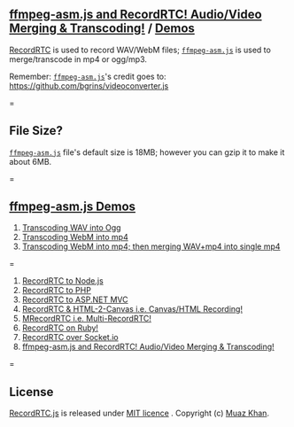 ## [ffmpeg-asm.js and RecordRTC! Audio/Video Merging & Transcoding!](https://github.com/muaz-khan/WebRTC-Experiment/tree/master/ffmpeg) / [Demos](https://www.webrtc-experiment.com/ffmpeg/)

[RecordRTC](https://www.webrtc-experiment.com/RecordRTC/) is used to record WAV/WebM files; [`ffmpeg-asm.js`](https://googledrive.com/host/0B6GWd_dUUTT8OEtLRGdQb2pibDg/ffmpeg_asm.js) is used to merge/transcode in mp4 or ogg/mp3.

Remember: [`ffmpeg-asm.js`](https://googledrive.com/host/0B6GWd_dUUTT8OEtLRGdQb2pibDg/ffmpeg_asm.js)'s credit goes to: https://github.com/bgrins/videoconverter.js

=

## File Size?

[`ffmpeg-asm.js`](https://googledrive.com/host/0B6GWd_dUUTT8OEtLRGdQb2pibDg/ffmpeg_asm.js) file's default size is 18MB; however you can gzip it to make it about 6MB.

=

## [ffmpeg-asm.js Demos](https://github.com/muaz-khan/WebRTC-Experiment/tree/master/ffmpeg)

1. [Transcoding WAV into Ogg](https://www.webrtc-experiment.com/ffmpeg/wav-to-ogg.html)
2. [Transcoding WebM into mp4](https://www.webrtc-experiment.com/ffmpeg/wav-to-ogg.html)
3. [Transcoding WebM into mp4; then merging WAV+mp4 into single mp4](https://www.webrtc-experiment.com/ffmpeg/merging-wav-and-webm-into-mp4.html)

=

1. [RecordRTC to Node.js](https://github.com/muaz-khan/WebRTC-Experiment/tree/master/RecordRTC/RecordRTC-to-Nodejs)
2. [RecordRTC to PHP](https://github.com/muaz-khan/WebRTC-Experiment/tree/master/RecordRTC/RecordRTC-to-PHP)
3. [RecordRTC to ASP.NET MVC](https://github.com/muaz-khan/WebRTC-Experiment/tree/master/RecordRTC/RecordRTC-to-ASPNETMVC)
4. [RecordRTC & HTML-2-Canvas i.e. Canvas/HTML Recording!](https://github.com/muaz-khan/WebRTC-Experiment/tree/master/RecordRTC/Canvas-Recording)
5. [MRecordRTC i.e. Multi-RecordRTC!](https://github.com/muaz-khan/WebRTC-Experiment/tree/master/RecordRTC/MRecordRTC)
6. [RecordRTC on Ruby!](https://github.com/cbetta/record-rtc-experiment)
7. [RecordRTC over Socket.io](https://github.com/muaz-khan/WebRTC-Experiment/tree/master/RecordRTC/RecordRTC-over-Socketio)
8. [ffmpeg-asm.js and RecordRTC! Audio/Video Merging & Transcoding!](https://github.com/muaz-khan/WebRTC-Experiment/tree/master/ffmpeg)

=

## License

[RecordRTC.js](https://github.com/muaz-khan/WebRTC-Experiment/tree/master/RecordRTC) is released under [MIT licence](https://www.webrtc-experiment.com/licence/) . Copyright (c) [Muaz Khan](https://plus.google.com/+MuazKhan).
